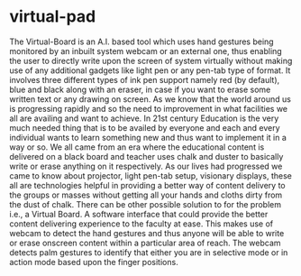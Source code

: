 # virtual-pad
The Virtual-Board is an A.I. based tool which uses hand gestures being monitored by an 
inbuilt system webcam or an external one, thus enabling the user to directly write upon the 
screen of system virtually without making use of any additional gadgets like light pen or any 
pen-tab type of format.
It involves three different types of ink pen support namely red (by default), blue and black 
along with an eraser, in case if you want to erase some written text or any drawing on screen.
As we know that the world around us is progressing rapidly and so the need to improvement 
in what facilities we all are availing and want to achieve.
In 21st century Education is the very much needed thing that is to be availed by everyone and 
each and every individual wants to learn something new and thus want to implement it in a 
way or so. We all came from an era where the educational content is delivered on a black 
board and teacher uses chalk and duster to basically write or erase anything on it respectively.
As our lives had progressed we came to know about projector, light pen-tab setup, visionary 
displays, these all are technologies helpful in providing a better way of content delivery to the 
groups or masses without getting all your hands and cloths dirty from the dust of chalk.
There can be other possible solution to for the problem i.e., a Virtual Board. A software 
interface that could provide the better content delivering experience to the faculty at ease.
This makes use of webcam to detect the hand gestures and thus anyone will be able to write 
or erase onscreen content within a particular area of reach.
The webcam detects palm gestures to identify that either you are in selective mode or in 
action mode based upon the finger positions.
